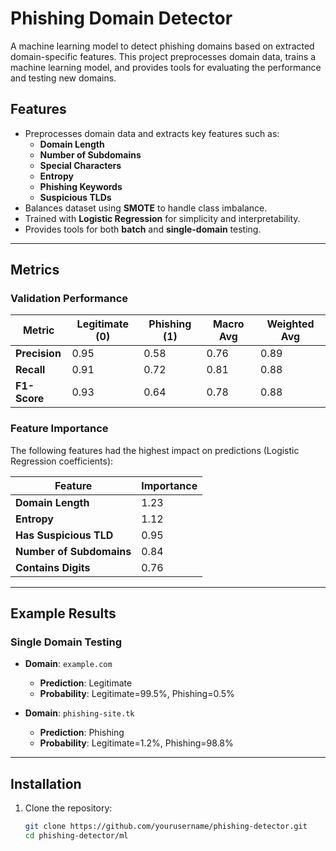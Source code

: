 # Phishing Domain Detector

A machine learning model to detect phishing domains based on extracted domain-specific features. This project preprocesses domain data, trains a machine learning model, and provides tools for evaluating the performance and testing new domains.

## Features

- Preprocesses domain data and extracts key features such as:
   - **Domain Length**
   - **Number of Subdomains**
   - **Special Characters**
   - **Entropy**
   - **Phishing Keywords**
   - **Suspicious TLDs**
- Balances dataset using **SMOTE** to handle class imbalance.
- Trained with **Logistic Regression** for simplicity and interpretability.
- Provides tools for both **batch** and **single-domain** testing.

---

## Metrics

### Validation Performance

| Metric        | Legitimate (0) | Phishing (1) | Macro Avg | Weighted Avg |
|---------------|----------------|--------------|-----------|--------------|
| **Precision** | 0.95           | 0.58         | 0.76      | 0.89         |
| **Recall**    | 0.91           | 0.72         | 0.81      | 0.88         |
| **F1-Score**  | 0.93           | 0.64         | 0.78      | 0.88         |

### Feature Importance

The following features had the highest impact on predictions (Logistic Regression coefficients):

| Feature                   | Importance |
|---------------------------|------------|
| **Domain Length**         | 1.23       |
| **Entropy**               | 1.12       |
| **Has Suspicious TLD**    | 0.95       |
| **Number of Subdomains**  | 0.84       |
| **Contains Digits**       | 0.76       |

---

## Example Results

### Single Domain Testing

- **Domain**: `example.com`
   - **Prediction**: Legitimate
   - **Probability**: Legitimate=99.5%, Phishing=0.5%

- **Domain**: `phishing-site.tk`
   - **Prediction**: Phishing
   - **Probability**: Legitimate=1.2%, Phishing=98.8%

---

## Installation

1. Clone the repository:
   ```bash
   git clone https://github.com/yourusername/phishing-detector.git
   cd phishing-detector/ml
